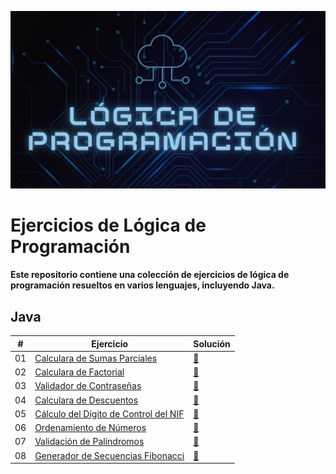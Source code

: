 ![header](./Images/header.png)
# Ejercicios de Lógica de Programación
#### Este repositorio contiene una colección de ejercicios de lógica de programación resueltos en varios lenguajes, incluyendo Java.

## Java
| # | Ejercicio | Solución |
|---|-----------|----------|
|01|[Calculara de Sumas Parciales](./Java/Explicacion%20Ejercicios/CalculadoradeSumasParciales/Ejercicio.md)|[📝](./Java/Proyecto%20Java%20Completo/src/CalculadoradeSumasParciales)
|02|[Calculara de Factorial](./Java/Explicacion%20Ejercicios/CalculadoraDeFactorial/Ejercicio.md)|[📝](./Java/Proyecto%20Java%20Completo//src/CalculadoraDeFactorial)
|03|[Validador de Contraseñas](./Java/Explicacion%20Ejercicios/ValidadorDeContraseñas/Ejercicio.md)|[📝](./Java/Proyecto%20Java%20Completo//src/ValidadorDeContraseñas)
|04|[Calculara de Descuentos](./Java/Explicacion%20Ejercicios/CalculadoraDescuentos/Ejercicio.md)|[📝](./Java/Proyecto%20Java%20Completo//src/CalculadoraDescuentos)
|05|[Cálculo del Dígito de Control del NIF](./Java/Explicacion%20Ejercicios/CalculodelDigitodeControldelNIF/Ejercicio.md)|[📝](./Java/Proyecto%20Java%20Completo//src/CalculodelDigitodeControldelNIF)
|06|[Ordenamiento de Números](./Java/Explicacion%20Ejercicios/OrdenamientodeNumeros/Ejercicio.md)|[📝](./Java/Proyecto%20Java%20Completo//src/OrdenamientodeNumeros)
|07|[Validación de Palíndromos](./Java/Explicacion%20Ejercicios/ValidaciondePalindromos/Ejercicio.md)|[📝](./Java/Proyecto%20Java%20Completo//src/ValidaciondePalindromos)
|08|[Generador de Secuencias Fibonacci](./Java/Explicacion%20Ejercicios/GeneradordeSecuenciasFibonacci/Ejercicio.md)|[📝](./Java/Proyecto%20Java%20Completo//src/GeneradordeSecuenciasFibonacci)
